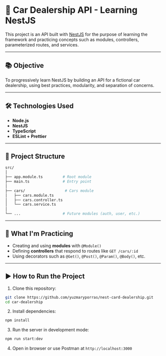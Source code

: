 # 🚗 Car Dealership API - Learning NestJS

This project is an API built with [NestJS](https://nestjs.com/) for the purpose of learning the framework and practicing concepts such as modules, controllers, parameterized routes, and services.

---

## 📚 Objective

To progressively learn NestJS by building an API for a fictional car dealership, using best practices, modularity, and separation of concerns.

---

## 🛠️ Technologies Used

- **Node.js**
- **NestJS**
- **TypeScript**
- **ESLint + Prettier**

---

## 📁 Project Structure

```bash
src/
│
├── app.module.ts         # Root module
├── main.ts               # Entry point
│
├── cars/                  # Cars module
│   ├── cars.module.ts
│   ├── cars.controller.ts
│   └── cars.service.ts
│
└── ...                   # Future modules (auth, user, etc.)
```

---

## 🧪 What I'm Practicing

- Creating and using **modules** with `@Module()`
- Defining **controllers** that respond to routes like `GET /cars/:id`
- Using decorators such as `@Get()`, `@Post()`, `@Param()`, `@Body()`, etc.

---

## ▶️ How to Run the Project

1. Clone this repository:

```bash
git clone https://github.com/yuzmaryporras/nest-card-dealership.git
cd car-dealership
```

2. Install dependencies:

```bash
npm install
```

3. Run the server in development mode:

```bash
npm run start:dev
```

4. Open in browser or use Postman at `http://localhost:3000`

